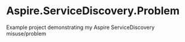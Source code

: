 # Aspire.ServiceDiscovery.Problem
Example project demonstrating my Aspire ServiceDiscovery misuse/problem
